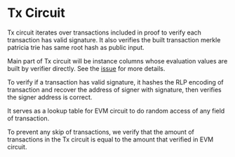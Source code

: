 # Tx Circuit

Tx circuit iterates over transactions included in proof to verify each transaction has valid signature. It also verifies the built transaction merkle patricia trie has same root hash as public input.

Main part of Tx circuit will be instance columns whose evaluation values are built by verifier directly. See the [issue](https://github.com/appliedzkp/zkevm-circuits/issues/122) for more details.

To verify if a transaction has valid signature, it hashes the RLP encoding of transaction and recover the address of signer with signature, then verifies the signer address is correct.

It serves as a lookup table for EVM circuit to do random access of any field of transaction.

To prevent any skip of transactions, we verify that the amount of transactions in the Tx circuit is equal to the amount that verified in EVM circuit.

